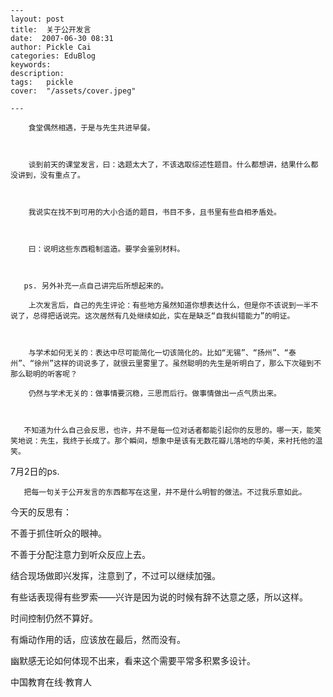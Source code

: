 
    ---
    layout: post  
    title:  关于公开发言  
    date:  2007-06-30 08:31  
    author: Pickle Cai  
    categories: EduBlog  
    keywords: 
    description:   
    tags:	pickle   
    cover:  "/assets/cover.jpeg"  

    ---  
    
        食堂偶然相遇，于是与先生共进早餐。



        谈到前天的课堂发言，曰：选题太大了，不该选取综述性题目。什么都想讲，结果什么都没讲到，没有重点了。



        我说实在找不到可用的大小合适的题目，书目不多，且书里有些自相矛盾处。



        曰：说明这些东西粗制滥造。要学会鉴别材料。

 

       ps. 另外补充一点自己讲完后所想起来的。

        上次发言后，自己的先生评论：有些地方虽然知道你想表达什么，但是你不该说到一半不说了，总得把话说完。这次居然有几处继续如此，实在是缺乏“自我纠错能力”的明证。



        与学术如何无关的：表达中尽可能简化一切该简化的。比如“无锡”、“扬州”、“泰州”、“徐州”这样的词说多了，就很云里雾里了。虽然聪明的先生是听明白了，那么下次碰到不那么聪明的听客呢？

        仍然与学术无关的：做事情要沉稳，三思而后行。做事情做出一点气质出来。



       不知道为什么自己会反思，也许，并不是每一位对话者都能引起你的反思的。哪一天，能笑笑地说：先生，我终于长成了。那个瞬间，想象中是该有无数花瓣儿落地的华美，来衬托他的温笑。

 

7月2日的ps.



       把每一句关于公开发言的东西都写在这里，并不是什么明智的做法。不过我乐意如此。



今天的反思有：







不善于抓住听众的眼神。



不善于分配注意力到听众反应上去。



结合现场做即兴发挥，注意到了，不过可以继续加强。

有些话表现得有些罗索——兴许是因为说的时候有辞不达意之感，所以这样。 

时间控制仍然不算好。 



有煽动作用的话，应该放在最后，然而没有。



幽默感无论如何体现不出来，看来这个需要平常多积累多设计。

		    
 中国教育在线·教育人

